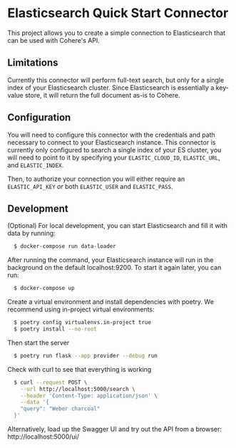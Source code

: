 # Elasticsearch Quick Start Connector

This project allows you to create a simple connection to Elasticsearch that can be used with Cohere's API.

## Limitations

Currently this connector will perform full-text search, but only for a single index of your Elasticsearch cluster. Since Elasticsearch is essentially a key-value store, it will return the full document as-is to Cohere.

## Configuration

You will need to configure this connector with the credentials and path necessary to connect to your Elasticsearch instance.
This connector is currently only configured to search a single index of your ES cluster, you will need to point to it by specifying your `ELASTIC_CLOUD_ID`, `ELASTIC_URL`, and `ELASTIC_INDEX`.

Then, to authorize your connection you will either require an `ELASTIC_API_KEY` _or_ both `ELASTIC_USER` and `ELASTIC_PASS`.

## Development

(Optional) For local development, you can start Elasticsearch and fill it with data by running:

```bash
  $ docker-compose run data-loader
```

After running the command, your Elasticsearch instance will run in the background on the default localhost:9200. To start it again later, you can
run:

```bash
  $ docker-compose up
```

Create a virtual environment and install dependencies with poetry. We recommend using in-project virtual environments:

```bash
  $ poetry config virtualenvs.in-project true
  $ poetry install --no-root
```

Then start the server

```bash
  $ poetry run flask --app provider --debug run
```

Check with curl to see that everything is working

```bash
  $ curl --request POST \
    --url http://localhost:5000/search \
    --header 'Content-Type: application/json' \
    --data '{
    "query": "Weber charcoal"
  }'
```

Alternatively, load up the Swagger UI and try out the API from a browser: http://localhost:5000/ui/
